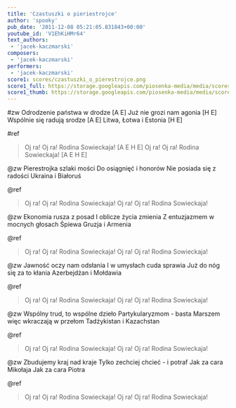 ```yaml
---
title: 'Czastuszki o pieriestrojce'
author: 'spooky'
pub_date: '2011-12-08 05:21:05.831843+00:00'
youtube_id: 'V1EhKiHMr64'
text_authors:
 - 'jacek-kaczmarski'
composers:
 - 'jacek-kaczmarski'
performers:
 - 'jacek-kaczmarski'
score1: scores/czastuszki_o_pierestrojce.png
score1_full: https://storage.googleapis.com/piosenka-media/media/scores/czastuszki_o_pierestrojce.png
score1_thumb: https://storage.googleapis.com/piosenka-media/media/scores/czastuszki_o_pierestrojce.png.180x0_q85_upscale.jpg
---
```


#zw
Odrodzenie państwa w drodze [A E]
Już nie grozi nam agonia [H E]
Wspólnie się radują srodze [A E]
Litwa, Łotwa i Estonia [H E]

#ref
>Oj ra! Oj ra! Rodina Sowieckaja! [A E H E]
>Oj ra! Oj ra! Rodina Sowieckaja! [A E H E]

@zw
Pierestrojka szlaki mości
Do osiągnięć i honorów
Nie posiada się z radości
Ukraina i Białoruś

@ref
>Oj ra! Oj ra! Rodina Sowieckaja!
>Oj ra! Oj ra! Rodina Sowieckaja!

@zw
Ekonomia rusza z posad
I oblicze życia zmienia
Z entuzjazmem w mocnych głosach
Śpiewa Gruzja i Armenia

@ref
>Oj ra! Oj ra! Rodina Sowieckaja!
>Oj ra! Oj ra! Rodina Sowieckaja!

@zw
Jawność oczy nam odsłania
I w umysłach cuda sprawia
Już do nóg się za to kłania
Azerbejdżan i Mołdawia

@ref
>Oj ra! Oj ra! Rodina Sowieckaja!
>Oj ra! Oj ra! Rodina Sowieckaja!

@zw
Wspólny trud, to wspólne dzieło
Partykularyzmom - basta
Marszem więc wkraczają w przełom
Tadżykistan i Kazachstan

@ref
>Oj ra! Oj ra! Rodina Sowieckaja!
>Oj ra! Oj ra! Rodina Sowieckaja!

@zw
Zbudujemy kraj nad kraje
Tylko zechciej chcieć - i potraf
Jak za cara Mikołaja
Jak za cara Piotra

@ref
>Oj ra! Oj ra! Rodina Sowieckaja!
>Oj ra! Oj ra! Rodina Sowieckaja!